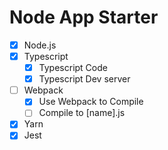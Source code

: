 # Node App Starter

- [x] Node.js
- [x] Typescript
  - [x] Typescript Code
  - [x] Typescript Dev server
- [ ] Webpack
  - [x] Use Webpack to Compile
  - [ ] Compile to [name].js
- [x] Yarn
- [x] Jest
